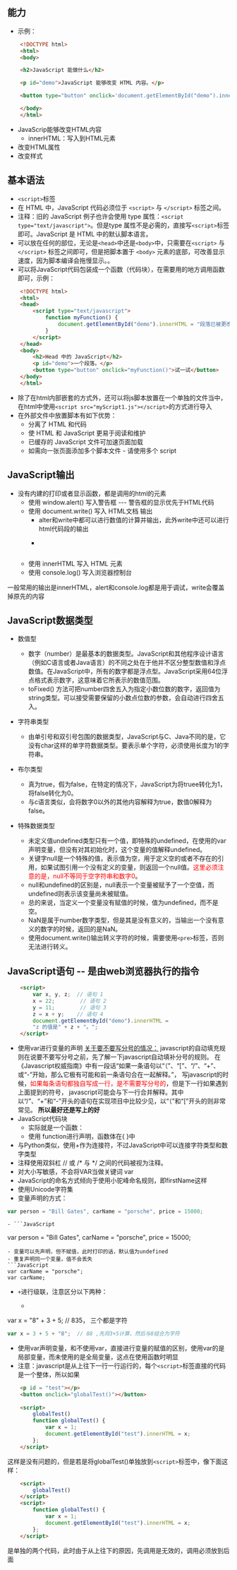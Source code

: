 ## 能力
- 示例：
```html
	<!DOCTYPE html>
	<html>
	<body>

	<h2>JavaScript 能做什么</h2>

	<p id="demo">JavaScript 能够改变 HTML 内容。</p>

	<button type="button" onclick='document.getElementById("demo").innerHTML = "Hello JavaScript!"'>点击我！</button>

	</body>
	</html>
```
+ JavaScrip能够改变HTML内容
	- innerHTML：写入到HTML元素
+ 改变HTML属性
+ 改变样式

## 基本语法
+ `<script>`标签
+ 在 HTML 中，JavaScript 代码必须位于 `<script>` 与 `</script>` 标签之间。
+ 注释：旧的 JavaScript 例子也许会使用 type 属性：`<script type="text/javascript">`。但是type 属性不是必需的，直接写`<script>`标签即可。JavaScript 是 HTML 中的默认脚本语言。
+ 可以放在任何的部位，无论是`<head>`中还是`<body>`中，只需要在`<script>` 与 `</script>` 标签之间即可，但是把脚本置于 `<body>` 元素的底部，可改善显示速度，因为脚本编译会拖慢显示。。
+ 可以将JavaScript代码包装成一个函数（代码块），在需要用的地方调用函数即可，示例：
```html
	<!DOCTYPE html>
	<html>
	<head>
		<script type="text/javascript">
			function myFunction() {
				document.getElementById("demo").innerHTML = "段落已被更改。";
			}
		</script>
	</head>
	<body>
		<h2>Head 中的 JavaScript</h2>
		<p id="demo">一个段落。</p>
		<button type="button" onclick="myFunction()">试一试</button>
	</body>
	</html>
```
+ 除了在html内部嵌套的方式外，还可以将js脚本放置在一个单独的文件当中，在html中使用`<script src="myScript1.js"></script>`的方式进行导入
+ 在外部文件中放置脚本有如下优势：
	- 分离了 HTML 和代码
	- 使 HTML 和 JavaScript 更易于阅读和维护
	- 已缓存的 JavaScript 文件可加速页面加载
	- 如需向一张页面添加多个脚本文件 - 请使用多个 script

## JavaScript输出
+ 没有内建的打印或者显示函数，都是调用的html的元素
	- 使用 window.alert() 写入警告框 --- 警告框的显示优先于HTML代码
	- 使用 document.write() 写入 HTML文档 输出 
		* alter和write中都可以进行数值的计算并输出，此外write中还可以进行html代码段的输出
		* ```javascript
		<script >
			document.write("<font size='5'>nihao </font>")
			//注意采坑的地方，对于字符串需要加上引号，这里的引号注意和size的区分开
		</script>
		```
	- 使用 innerHTML 写入 HTML 元素
	- 使用 console.log() 写入浏览器控制台 

一般常用的输出是innerHTML，alert和console.log都是用于调试，write会覆盖掉原先的内容

## JavaScript数据类型
+ 数值型
	- 数字（number）是最基本的数据类型。JavaScript和其他程序设计语言（例如C语言或者Java语言）的不同之处在于他并不区分整型数值和浮点数值。在JavaScript中，所有的数字都是浮点型。JavaScript采用64位浮点格式表示数字，这意味着它所表示的数值范围。
	- toFixed() 方法可把number四舍五入为指定小数位数的数字，返回值为string类型。可以接受需要保留的小数点位数的参数，会自动进行四舍五入。

+ 字符串类型
	- 由单引号和双引号包围的数据类型，JavaScript与C、Java不同的是，它没有char这样的单字符数据类型。要表示单个字符，必须使用长度为1的字符串。

+ 布尔类型
	- 真为true，假为false，在特定的情况下，JavaScript为将truee转化为1，将false转化为0。 
	- 与c语言类似，会将数字0以外的其他内容解释为true，数值0解释为false。

+ 特殊数据类型	
	- 未定义值undefined类型只有一个值，即特殊的undefined，在使用的var声明变量，但没有对其初始化时，这个变量的值解释undefined。
	- 关键字null是一个特殊的值，表示值为空，用于定义空的或者不存在的引用，如果试图引用一个没有定义的变量，则返回一个null值。<font color="red">这里必须注意的是，null不等同于空字符串和数字0</font>。
	- null和undefined的区别是，null表示一个变量被赋予了一个空值，而undefined则表示该变量尚未被赋值。
	- 总的来说，当定义一个变量没有赋值的时候，值为undefined，而不是空。
	- NaN是属于number数字类型，但是其是没有意义的，当输出一个没有意义的数字的时候，返回的是NaN。
	- 使用document.write()输出转义字符的时候，需要使用`<pre>`标签，否则无法进行转义。

## JavaScript语句 -- 是由web浏览器执行的指令
```html
	<script>
		var x, y, z;  // 语句 1
		x = 22;        // 语句 2
		y = 11;        // 语句 3
		z = x + y;    // 语句 4
		document.getElementById("demo").innerHTML =
		"z 的值是" + z + "。";  
	</script>
```
+ 使用var进行变量的声明
[关于要不要写分号的情况：](https://www.cnblogs.com/ricklz/p/10342629.html)
javascript的自动填充规则在说要不要写分号之前，先了解一下javascript自动填补分号的规则。
在《Javascript权威指南》中有一段话“如果一条语句以“（”、“[”、“/”、“+”、或“-”开始，那么它极有可能和前一条语句合在一起解释。”，
写javascript的时候，<font color="red">如果每条语句都独自写成一行，是不需要写分号的</font>，但是下一行如果遇到上面提到的符号，
javascript可能会与下一行合并解释。其中以“/”、“+”和“-”开头的语句在实现项目中比较少见，以“（”和“[”开头的则非常常见。
**所以最好还是写上的好**
+ JavaScript代码块 
	- 实际就是一个函数：
	- 使用 function进行声明，函数体在{ }中
+ 与Python类似，使用+作为连接符，不过JavaScript中可以连接字符类型和数字类型
+ 注释使用双斜杠 // 或 /* 与 */ 之间的代码被视为注释。
+ 对大小写敏感，不会将VAR当做关键词 var
+ JavaScript的命名方式倾向于使用小驼峰命名规则，即firstName这样
+ 使用Unicode字符集
+ 变量声明的方式：
```JavaScript
var person = "Bill Gates", carName = "porsche", price = 15000;
```
	- ```JavaScript
var person = "Bill Gates",
carName = "porsche",
price = 15000;
```
- 变量可以先声明，但不赋值，此时打印的话，默认值为undefined
- 重复声明同一个变量，值不会丢失
```JavaScript
var carName = "porsche";
var carName; 
```
+ `+`进行级联，注意区分以下两种：
	- ```JavaScript
var x = "8" + 3 + 5;  // 835， 三个都是字符
```JavaScript
var x = 3 + 5 + "8";  // 88 ,先将3+5计算，然后与8组合为字符
```
+ 使用var声明变量，和不使用var，直接进行变量的赋值的区别，使用var的是局部变量，而未使用的是全局变量，这点在使用函数时明显
+ 注意：javascript是从上往下一行一行运行的，每个`<script>`标签直接的代码是一个整体，所以如果
```html
	<p id = "test"></p>
	<button onclick="globalTest()"></button>
	
	<script>
		globalTest()
		function globalTest() {
			var x = 1;
			document.getElementById("test").innerHTML = x;
		};
	</script>
```
这样是没有问题的，但是若是将globalTest()单独放到`<script>`标签中，像下面这样：
```html
	<script>
		globalTest()
	</script>
	<script>
		function globalTest() {
			var x = 1;
			document.getElementById("test").innerHTML = x;
		};
	</script>
```
是单独的两个代码，此时由于从上往下的原因，先调用是无效的，调用必须放到后面